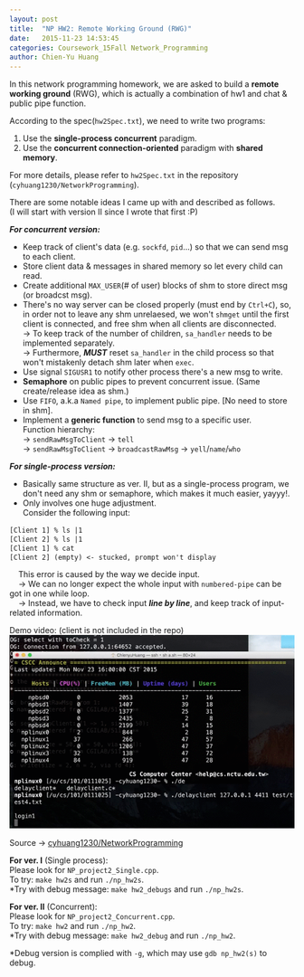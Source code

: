 ```yaml
---
layout: post
title:  "NP HW2: Remote Working Ground (RWG)"
date:   2015-11-23 14:53:45
categories: Coursework_15Fall Network_Programming
author: Chien-Yu Huang
---
```

<p>In this network programming homework, we are asked to build a <b>remote working ground</b> (RWG), which is actually a combination of hw1 and chat & public pipe function.</p>

According to the spec(`hw2Spec.txt`), we need to write two programs:<br/>
1. Use the <b>single-process concurrent</b> paradigm.<br/>
2. Use the <b>concurrent connection-oriented</b> paradigm with <b>shared memory</b>.

For more details, please refer to `hw2Spec.txt` in the repository (`cyhuang1230/NetworkProgramming`).

There are some notable ideas I came up with and described as follows.<br/>
(I will start with version II since I wrote that first :P)

***For concurrent version:***

- Keep track of client's data (e.g. `sockfd`, `pid`...) so that we can send msg to each client.
- Store client data & messages in shared memory so let every child can read.
- Create additional `MAX_USER`(# of user) blocks of shm to store direct msg (or broadcst msg).
- There's no way server can be closed properly (must end by `Ctrl+C`), so, in order not to leave any shm unrelaesed,
  we won't `shmget` until the first client is connected, and free shm when all clients are disconnected.<br/>
  → To keep track of the number of children, `sa_handler` needs to be implemented separately.<br/>
  → Furthermore, ***MUST*** reset `sa_handler` in the child process so that won't mistakenly detach shm later when `exec`.
- Use signal `SIGUSR1` to notify other process there's a new msg to write.
- __Semaphore__ on public pipes to prevent concurrent issue. (Same create/release idea as shm.)
- Use `FIFO`, a.k.a `Named pipe`, to implement public pipe. [No need to store in shm].
- Implement a __generic function__ to send msg to a specific user.<br/>
Function hierarchy:<br/>
→ `sendRawMsgToClient` → `tell` <br/>
→ `sendRawMsgToClient` → `broadcastRawMsg`  → `yell`/`name`/`who`

***For single-process version:***

- Basically same structure as ver. II, 
  but as a single-process program, we don't need any shm or semaphore, which makes it much easier, yayyy!.
- Only involves one huge adjustment.<br/>
  Consider the following input:
    
~~~
[Client 1] % ls |1
[Client 2] % ls |1
[Client 1] % cat
[Client 2] (empty) <- stucked, prompt won't display
~~~

&nbsp;&nbsp;&nbsp;&nbsp;This error is caused by the way we decide input.<br/>
&nbsp;&nbsp;&nbsp;&nbsp;→ We can no longer expect the whole input with `numbered-pipe` can be got in one while loop.<br/>
&nbsp;&nbsp;&nbsp;&nbsp;→ Instead, we have to check input ***line by line***, and keep track of input-related information.



	
Demo video: (client is not included in the repo)<br/>
![np_hw2_demo](/resources/np_hw2.gif)

Source → [cyhuang1230/NetworkProgramming](https://github.com/cyhuang1230/NetworkProgramming) <br/>

<b>For ver. I</b> (Single process):<br/>
Please look for `NP_project2_Single.cpp`. <br/>
To try: `make hw2s` and run `./np_hw2s`. <br/>
*Try with debug message: `make hw2_debugs` and run `./np_hw2s`.

<b>For ver. II</b> (Concurrent):<br/>
Please look for `NP_project2_Concurrent.cpp`. <br/>
To try: `make hw2` and run `./np_hw2`. <br/>
*Try with debug message: `make hw2_debug` and run `./np_hw2`.

*Debug version is complied with `-g`, which may use `gdb np_hw2(s)` to debug.